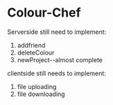 # Colour-Chef
Serverside still need to implement:

1. addfriend
2. deleteColour
3. newProject--almost complete

clientside still needs to implement:

1. file uploading
2. file downloading
